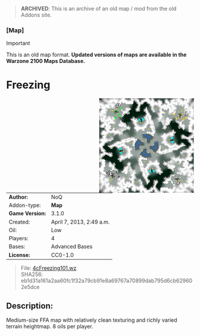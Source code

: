 > **ARCHIVED**: This is an archive of an old map / mod from the old Addons site.

### [Map]

> [!IMPORTANT]
> This is an old map format. **Updated versions of maps are available in the Warzone 2100 Maps Database.**

# Freezing

<img src="./preview.jpg" align="right" />

| | |
| - | - |
| __Author:__ | NoQ |
| Addon-type: | __Map__ |
| __Game Version:__ | 3.1.0 |
| Created: | April 7, 2013, 2:49 a.m. |
| Oil: | Low |
| Players: | 4 |
| Bases: | Advanced Bases |
| __License:__ | CC0-1.0 |

> File: [4cFreezing101.wz](https://github.com/Warzone2100/old-addons-site/raw/main/assets/118/4cFreezing101.wz)  
> SHA256: eb1d31a161a2aa60fc1f32a79cb91e8a69767a70899dab795d6cb629602e5dce

## Description:

Medium-size FFA map with relatively clean texturing and richly varied terrain heightmap. 8 oils per player.

